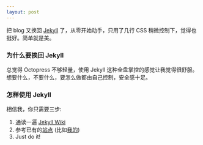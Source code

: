 ```yaml
---
layout: post
---
```


把 blog 又换回 [Jekyll](https://github.com/mojombo/jekyll) 了，从零开始动手，只用了几行 CSS 稍微控制下，觉得也挺好。简单就是美。

### 为什么要换回 Jekyll
总觉得 Octopress 不够轻量，使用 Jekyll 这种全盘掌控的感觉让我觉得很舒服。想要什么，不要什么，要怎么做都由自己控制，安全感十足。

### 怎样使用 Jekyll
相信我，你只需要三步:

1. 通读一遍 [Jekyll Wiki](https://github.com/mojombo/jekyll/wiki)
2. 参考已有的[站点](https://github.com/mojombo/jekyll/wiki/Sites) (比如[我的](http://github.com/gonglexin/gonglexin.github.com))
3. Just do it!